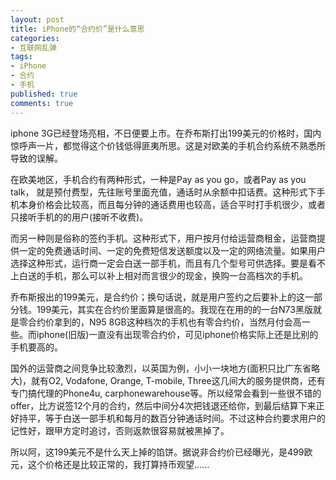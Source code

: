 ```yaml
---
layout: post
title: iPhone的“合约价”是什么意思
categories:
- 互联网乱弹
tags:
- iPhone
- 合约
- 手机
published: true
comments: true
---
```

iphone 3G已经登场亮相，不日便要上市。在乔布斯打出199美元的价格时，国内惊呼声一片，都觉得这个价钱低得匪夷所思。这是对欧美的手机合约系统不熟悉所导致的误解。

在欧美地区，手机合约有两种形式，一种是Pay as you go，或者Pay as you talk， 就是预付费型，先往账号里面充值，通话时从余额中扣话费。这种形式下手机本身价格会比较高，而且每分钟的通话费用也较高，适合平时打手机很少，或者只接听手机的的用户(接听不收费)。

而另一种则是俗称的签约手机。这种形式下，用户按月付给运营商租金，运营商提供一定的免费通话时间、一定的免费短信发送额度以及一定的网络流量。如果用户选择这种形式，运行商一定会白送一部手机，而且有几个型号可供选择。要是看不上白送的手机，那么可以补上相对而言很少的现金，换购一台高档次的手机。

乔布斯报出的199美元，是合约价；换句话说，就是用户签约之后要补上的这一部分钱。199美元，其实在合约价里面算是很高的。我现在在用的的一台N73黑版就是零合约价拿到的，N95 8GB这种档次的手机也有零合约价，当然月付会高一些。而iphone(旧版)一直没有出现零合约价，可见iphone价格实际上还是比别的手机要高的。

国外的运营商之间竞争比较激烈，以英国为例，小小一块地方(面积只比广东省略大)，就有O2, Vodafone, Orange, T-mobile, Three这几间大的服务提供商，还有专门搞代理的Phone4u, carphonewarehouse等。所以经常会看到一些很不错的offer，比方说签12个月的合约，然后中间分4次把钱退还给你，到最后结算下来正好持平，等于白送一部手机和每月的数百分钟通话时间。不过这种合约要求用户的记性好，跟甲方定时追讨，否则返款很容易就被黑掉了。

所以阿，这199美元不是什么天上掉的馅饼。据说非合约价已经曝光，是499欧元，这个价格还是比较正常的，我打算持币观望......
